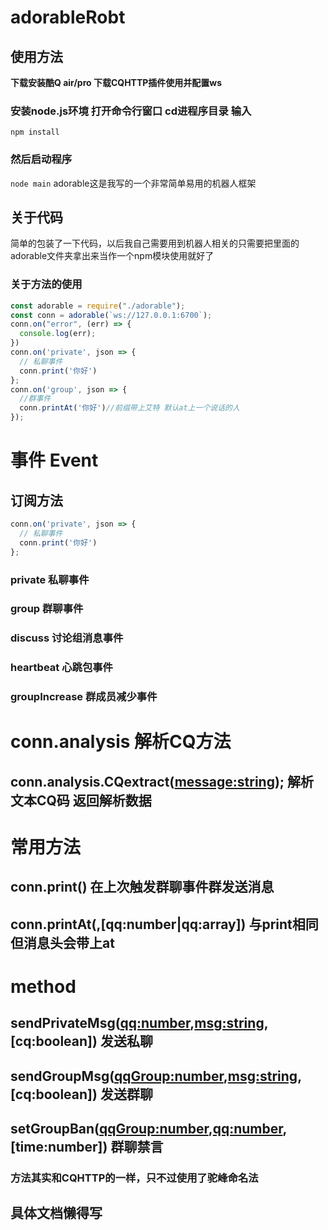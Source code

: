 # adorableRobt

## 使用方法

**下载安装酷Q air/pro 下载CQHTTP插件使用并配置ws**
### **安装node.js环境 打开命令行窗口 cd进程序目录 输入**
```npm install ```
### **然后启动程序**
```node main```
adorable这是我写的一个非常简单易用的机器人框架
## 关于代码
简单的包装了一下代码，以后我自己需要用到机器人相关的只需要把里面的adorable文件夹拿出来当作一个npm模块使用就好了
### 关于方法的使用
```javascript
const adorable = require("./adorable");
const conn = adorable(`ws://127.0.0.1:6700`);
conn.on("error", (err) => {
  console.log(err);
})
conn.on('private', json => {
  // 私聊事件
  conn.print('你好')
};
conn.on('group', json => {
  //群事件
  conn.printAt('你好')//前缀带上艾特 默认at上一个说话的人
});
```
# 事件 Event
## 订阅方法 
```javascript
conn.on('private', json => {
  // 私聊事件
  conn.print('你好')
};
```
### private 私聊事件
### group 群聊事件
### discuss 讨论组消息事件
### heartbeat 心跳包事件
### groupIncrease  群成员减少事件

# conn.analysis 解析CQ方法
## conn.analysis.CQextract(<message:string>); 解析文本CQ码 返回解析数据


# 常用方法
## conn.print(<msg>) 在上次触发群聊事件群发送消息
## conn.printAt(<msg>,[qq:number|qq:array]) 与print相同 但消息头会带上at

# method 
## sendPrivateMsg(<qq:number>,<msg:string>,[cq:boolean]) 发送私聊
## sendGroupMsg(<qqGroup:number>,<msg:string>,[cq:boolean]) 发送群聊 
## setGroupBan(<qqGroup:number>,<qq:number>,[time:number]) 群聊禁言
### 方法其实和CQHTTP的一样，只不过使用了驼峰命名法

## 具体文档懒得写